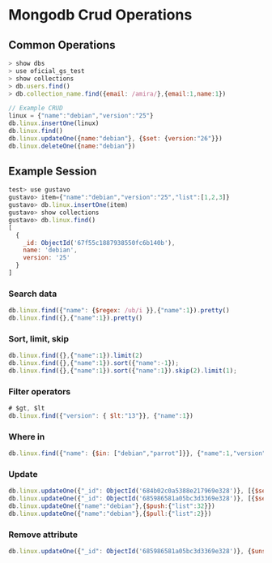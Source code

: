 # Mongodb Crud Operations

## Common Operations
```javascript
> show dbs
> use oficial_gs_test
> show collections
> db.users.find()
> db.collection_name.find({email: /amira/},{email:1,name:1})

// Example CRUD
linux = {"name":"debian","version":"25"}
db.linux.insertOne(linux)
db.linux.find()
db.linux.updateOne({name:"debian"}, {$set: {version:"26"}})
db.linux.deleteOne({name:"debian"})
```

## Example Session
```javascript
test> use gustavo
gustavo> item={"name":"debian","version":"25","list":[1,2,3]}
gustavo> db.linux.insertOne(item)
gustavo> show collections
gustavo> db.linux.find()
[
  {
    _id: ObjectId('67f55c1887938550fc6b140b'),
    name: 'debian',
    version: '25'
  }
]
```
### Search data
```js
db.linux.find({"name": {$regex: /ub/i }},{"name":1}).pretty()
db.linux.find({},{"name":1}).pretty()
```
### Sort, limit, skip
```js
db.linux.find({},{"name":1}).limit(2)
db.linux.find({},{"name":1}).sort({"name":-1});
db.linux.find({},{"name":1}).sort({"name":1}).skip(2).limit(1);
```
### Filter operators
```js
# $gt, $lt
db.linux.find({"version": { $lt:"13"}}, {"name":1})
```
### Where in
```js
db.linux.find({"name": {$in: ["debian","parrot"]}}, {"name":1,"version":1})
```
### Update
```js
db.linux.updateOne({"_id": ObjectId('684b02c0a5388e217969e328')}, [{$set: {name:"parrot"}}])
db.linux.updateOne({"_id": ObjectId('685986581a05bc3d3369e328')}, [{$set: {"user":"msf"}}])
db.linux.updateOne({"name":"debian"},{$push:{"list":32}})
db.linux.updateOne({"name":"debian"},{$pull:{"list":2}})
```
### Remove attribute
```js
db.linux.updateOne({"_id": ObjectId('685986581a05bc3d3369e328')}, {$unset: {"user":1}})
```
